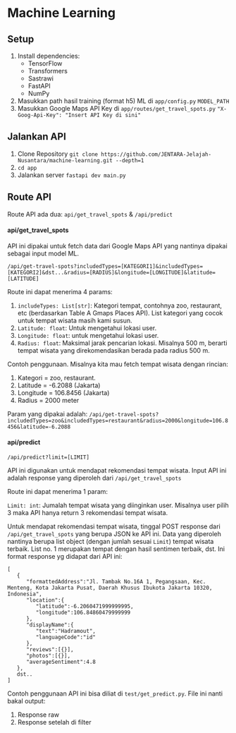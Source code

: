 # Machine Learning
## Setup
1. Install dependencies:
    - TensorFlow
    - Transformers
    - Sastrawi
    - FastAPI
    - NumPy
2. Masukkan path hasil training (format h5) ML di ```app/config.py``` ```MODEL_PATH```
3. Masukkan Google Maps API Key di ```app/routes/get_travel_spots.py``` ```"X-Goog-Api-Key": "Insert API Key di sini"```

## Jalankan API
1. Clone Repository ```git clone https://github.com/JENTARA-Jelajah-Nusantara/machine-learning.git --depth=1```
2. ```cd app```
3. Jalankan server ```fastapi dev main.py```

## Route API
Route API ada dua: ```api/get_travel_spots``` & ```/api/predict```

#### api/get_travel_spots

API ini dipakai untuk fetch data dari Google Maps API yang nantinya dipakai sebagai input model ML.

```/api/get-travel-spots?includedTypes=[KATEGORI1]&includedTypes=[KATEGORI2]&dst...&radius=[RADIUS]&longitude=[LONGITUDE]&latitude=[LATITUDE]```

Route ini dapat menerima 4 params:
1. ```includeTypes: List[str]```: Kategori tempat, contohnya zoo, restaurant, etc (berdasarkan Table A Gmaps Places API). List kategori yang cocok untuk tempat wisata masih kami susun.
2. ```Latitude: float```: Untuk mengetahui lokasi user.
3. ```Longitude: float```: untuk mengetahui lokasi user.
4. ```Radius: float```: Maksimal jarak pencarian lokasi. Misalnya 500 m, berarti tempat wisata yang direkomendasikan berada pada radius 500 m.

Contoh penggunaan.
Misalnya kita mau fetch tempat wisata dengan rincian:
1. Kategori =  zoo, restaurant.
2. Latitude = -6.2088 (Jakarta)
3. Longitude = 106.8456 (Jakarta)
4. Radius = 2000 meter

Param yang dipakai adalah:
```/api/get-travel-spots?includedTypes=zoo&includedTypes=restaurant&radius=2000&longitude=106.8456&latitude=-6.2088```

#### api/predict

```/api/predict?limit=[LIMIT]```

API ini digunakan untuk mendapat rekomendasi tempat wisata. Input API ini adalah response yang diperoleh dari ```/api/get_travel_spots```

Route ini dapat menerima 1 param:

```Limit: int```: Jumalah tempat wisata yang diinginkan user. Misalnya user pilih 3 maka API hanya return 3 rekomendasi tempat wisata.

Untuk mendapat rekomendasi tempat wisata, tinggal POST response dari ```/api/get_travel_spots``` yang berupa JSON ke API ini. Data yang diperoleh nantinya berupa list object (dengan jumlah sesuai ```Limit```) tempat wisata terbaik. List no. 1 merupakan tempat dengan hasil sentimen terbaik, dst. Ini format response yg didapat dari API ini:
```
[
   {
      "formattedAddress":"Jl. Tambak No.16A 1, Pegangsaan, Kec. Menteng, Kota Jakarta Pusat, Daerah Khusus Ibukota Jakarta 10320, Indonesia",
      "location":{
         "latitude":-6.2060471999999995,
         "longitude":106.84860479999999
      },
      "displayName":{
         "text":"Hadramout",
         "languageCode":"id"
      },
      "reviews":[{}],
      "photos":[{}],
      "averageSentiment":4.8
   },
   dst..
]
```

Contoh penggunaan API ini bisa diliat di ```test/get_predict.py```. File ini nanti bakal output:
1. Response raw
2. Response setelah di filter